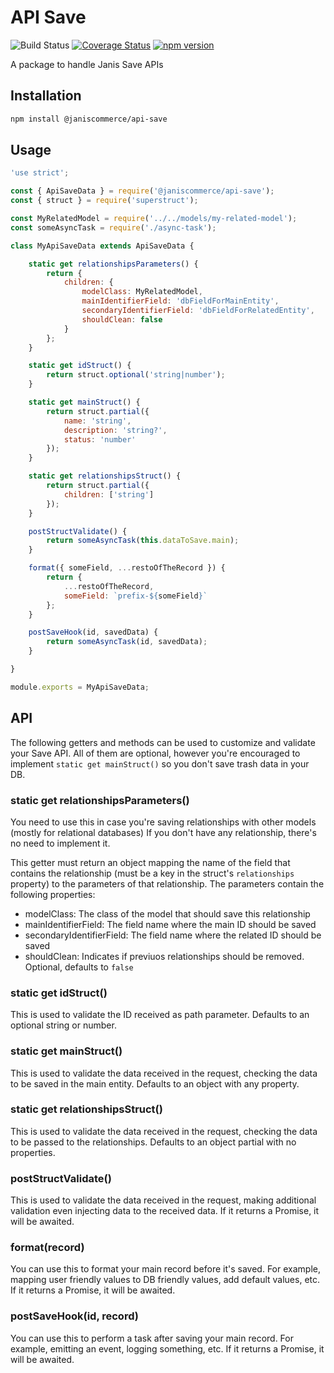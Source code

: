 # API Save

![Build Status](https://github.com/janis-commerce/api-save/workflows/Build%20Status/badge.svg)
[![Coverage Status](https://coveralls.io/repos/github/janis-commerce/api-save/badge.svg?branch=master)](https://coveralls.io/github/janis-commerce/api-save?branch=master)
[![npm version](https://badge.fury.io/js/%40janiscommerce%2Fapi-save.svg)](https://www.npmjs.com/package/@janiscommerce/api-save)

A package to handle Janis Save APIs

## Installation
```sh
npm install @janiscommerce/api-save
```

## Usage
```js
'use strict';

const { ApiSaveData } = require('@janiscommerce/api-save');
const { struct } = require('superstruct');

const MyRelatedModel = require('../../models/my-related-model');
const someAsyncTask = require('./async-task');

class MyApiSaveData extends ApiSaveData {

	static get relationshipsParameters() {
		return {
			children: {
				modelClass: MyRelatedModel,
				mainIdentifierField: 'dbFieldForMainEntity',
				secondaryIdentifierField: 'dbFieldForRelatedEntity',
				shouldClean: false
			}
		};
	}

	static get idStruct() {
		return struct.optional('string|number');
	}

	static get mainStruct() {
		return struct.partial({
			name: 'string',
			description: 'string?',
			status: 'number'
		});
	}

	static get relationshipsStruct() {
		return struct.partial({
			children: ['string']
		});
	}

	postStructValidate() {
		return someAsyncTask(this.dataToSave.main);
	}

	format({ someField, ...restoOfTheRecord }) {
		return {
			...restoOfTheRecord,
			someField: `prefix-${someField}`
		};
	}

	postSaveHook(id, savedData) {
		return someAsyncTask(id, savedData);
	}

}

module.exports = MyApiSaveData;
```

## API

The following getters and methods can be used to customize and validate your Save API.
All of them are optional, however you're encouraged to implement `static get mainStruct()` so you don't save trash data in your DB.

### static get relationshipsParameters()
You need to use this in case you're saving relationships with other models (mostly for relational databases)
If you don't have any relationship, there's no need to implement it.

This getter must return an object mapping the name of the field that contains the relationship (must be a key in the struct's `relationships` property) to the parameters of that relationship.
The parameters contain the following properties:
- modelClass: The class of the model that should save this relationship
- mainIdentifierField: The field name where the main ID should be saved
- secondaryIdentifierField: The field name where the related ID should be saved
- shouldClean: Indicates if previuos relationships should be removed. Optional, defaults to `false`

### static get idStruct()
This is used to validate the ID received as path parameter.
Defaults to an optional string or number.

### static get mainStruct()
This is used to validate the data received in the request, checking the data to be saved in the main entity.
Defaults to an object with any property.

### static get relationshipsStruct()
This is used to validate the data received in the request, checking the data to be passed to the relationships.
Defaults to an object partial with no properties.

### postStructValidate()
This is used to validate the data received in the request, making additional validation even injecting data to the received data.
If it returns a Promise, it will be awaited.

### format(record)
You can use this to format your main record before it's saved. For example, mapping user friendly values to DB friendly values, add default values, etc.
If it returns a Promise, it will be awaited.

### postSaveHook(id, record)
You can use this to perform a task after saving your main record. For example, emitting an event, logging something, etc.
If it returns a Promise, it will be awaited.
